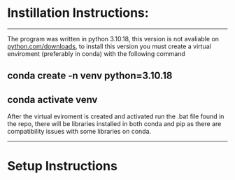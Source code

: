 # Instillation Instructions:
---
The program was written in python 3.10.18, this version is not avaliable on [python.com/downloads](https://www.python.org/downloads/), to install this version you must create a virtual enviroment (preferably in conda) with the following command

## conda create -n venv python=3.10.18
## conda activate venv

After the virtual eviroment is created and activated run the .bat file found in the repo, there will be libraries installed in both conda and pip as there are compatibility issues with some libraries on conda.

---
# Setup Instructions 

